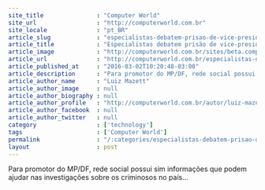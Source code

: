 ```yaml
---
site_title               : "Computer World"
site_url                 : "http://computerworld.com.br"
site_locale              : "pt_BR"
article_slug             : "especialistas-debatem-prisao-de-vice-presidente-do-facebook-no-brasil"
article_title            : "Especialistas debatem prisão de vice-presidente do Facebook no Brasil"
article_image            : "http://computerworld.com.br/sites/beta.computerworld.com.br/files/news_articles/diego_dzodan_software_ag_007.jpg"
article_url              : "http://computerworld.com.br/especialistas-debatem-prisao-de-vice-presidente-do-facebook-no-brasil"
article_published_at     : "2016-03-02T10:20:48-03:00"
article_description      : "Para promotor do MP/DF, rede social possui sim informações que podem ajudar nas investigações sobre os criminosos no país..."
article_author_name      : "Luiz Mazett"
article_author_image     : null
article_author_biography : null
article_author_profile   : "http://computerworld.com.br/autor/luiz-mazetto"
article_author_facebook  : null
article_author_twitter   : null
category                 : ['technology']
tags                     : ['Computer World']
permalink                : "/:categories/especialistas-debatem-prisao-de-vice-presidente-do-facebook-no-brasil/"
layout                   : post
---
```


Para promotor do MP/DF, rede social possui sim informações que podem ajudar nas investigações sobre os criminosos no país...
